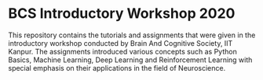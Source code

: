 # BCS Introductory Workshop 2020

This repository contains the tutorials and assignments that were given in the introductory workshop conducted by Brain And Cognitive Society, IIT Kanpur. The assignments introduced various concepts such as Python Basics, Machine Learning, Deep Learning and Reinforcement Learning with special emphasis on their applications in the field of Neuroscience.
